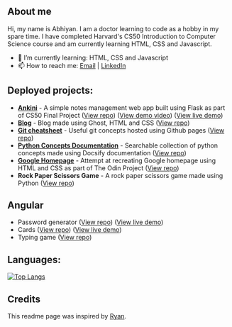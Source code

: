 <!--
**abhiyanbeta/abhiyanbeta** is a ✨ _special_ ✨ repository because its `README.md` (this file) appears on your GitHub profile.
-->

## About me

Hi, my name is Abhiyan. I am a doctor learning to code as a hobby in my spare time. I have completed Harvard's CS50 Introduction to Computer Science course and am currently learning HTML, CSS and Javascript.

<!-- - 🔭 I’m currently working on: -->

- 🌱 I’m currently learning: HTML, CSS and Javascript
- 📫 How to reach me: [Email](mailto:shiny-08.brink@icloud.com) | [LinkedIn](https://www.linkedin.com/in/abhiyanbeta/)

## Deployed projects:

- **[Ankini](https://ankini-recreate.herokuapp.com/)** - A simple notes management web app built using Flask as part of CS50 Final Project ([View repo](https://github.com/abhiyanbeta/ankini-app)) ([View demo video](https://youtu.be/Q-5GV49mkeU)) ([View live demo](https://ankini-recreate.herokuapp.com/))
- **[Blog](https://abhiyanbeta.github.io/blog/)** - Blog made using Ghost, HTML and CSS ([View repo](https://github.com/abhiyanbeta/blog))
- **[Git cheatsheet](https://abhiyanbeta.github.io/git/)** - Useful git concepts hosted using Github pages ([View repo](https://github.com/abhiyanbeta/git))
- **[Python Concepts Documentation](https://abhiyanbeta.github.io/python_concepts/#/)** - Searchable collection of python concepts made using Docsify documentation ([View repo](https://github.com/abhiyanbeta/python_concepts/tree/master/docs))
- **[Google Homepage](https://abhiyanbeta.github.io/google-homepage/)** - Attempt at recreating Google homepage using HTML and CSS as part of The Odin Project ([View repo](https://github.com/abhiyanbeta/google-homepage))
- **Rock Paper Scissors Game** - A rock paper scissors game made using Python ([View repo](https://github.com/abhiyanbeta/rock_paper_scissors))

## Angular
* Password generator ([View repo](https://github.com/abhiyanbeta/1-password-generator)) ([View live demo](https://1-password-generator.vercel.app/))
* Cards ([View repo](https://github.com/abhiyanbeta/2-cards)) ([View live demo](https://2-cards.vercel.app/))
* Typing game ([View repo](https://github.com/abhiyanbeta/3-typing)) 


## Languages:

[![Top Langs](https://github-readme-stats.vercel.app/api/top-langs/?username=abhiyanbeta&langs_count=5&layout=compact)](https://github.com/anuraghazra/github-readme-stats)

## Credits

This readme page was inspired by [Ryan](https://dev.to/denvermullets/how-to-use-your-github-s-profile-readme-as-a-portfolio-page-336e).
